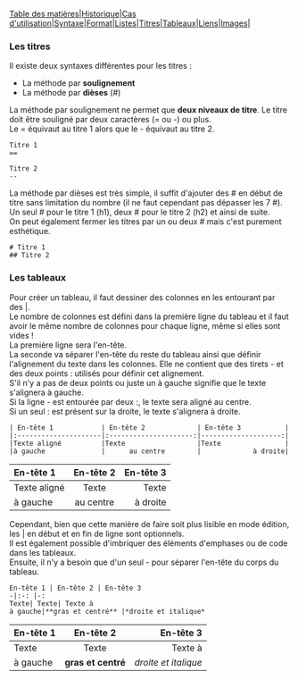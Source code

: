 [Table des matières](tableMatieres.md)|[Historique](page1.md#PetiteHistoiredeMarkdown)|[Cas d'utilisation](page1.md#Utilisation)|[Syntaxe](page2.md)|[Format](page2.md#FORMAT)|[Listes](page2.md#Deslistes)|[Titres](page3.md#Lestitres)|[Tableaux](page3.md#Lestableaux)|[Liens](page4.md#Liens)|[Images](page4.md#Images)|      
### Les titres
Il existe deux syntaxes différentes pour les titres :
* La méthode par **soulignement**
* La méthode par **dièses** (#)

La méthode par soulignement ne permet que **deux niveaux de titre**. Le titre doit être souligné par deux caractères (= ou -) ou plus.     
Le = équivaut au titre 1 alors que le - équivaut au titre 2.


    Titre 1
    ==

    Titre 2
    --


 La méthode par dièses est très simple, il suffit d'ajouter des # en début de titre sans limitation du nombre (il ne faut cependant pas dépasser les 7 #).       
 Un seul # pour le titre 1 (h1), deux # pour le titre 2 (h2) et ainsi de suite.       
 On peut également fermer les titres par un ou deux # mais c'est purement esthétique.


    # Titre 1
    ## Titre 2


### Les tableaux
Pour créer un tableau, il faut dessiner des colonnes en les entourant par des |.        
Le nombre de colonnes est défini dans la première ligne du tableau et il faut avoir le même nombre de colonnes pour chaque ligne, même si elles sont vides !     
La première ligne sera l'en-tête.     
La seconde va séparer l'en-tête du reste du tableau ainsi que définir l'alignement du texte dans les colonnes. Elle ne contient que des tirets - et des deux points : utilisés pour définir cet alignement.     
S'il n'y a pas de deux points ou juste un à gauche signifie que le texte s'alignera à gauche.     
Si la ligne - est entourée par deux :, le texte sera aligné au centre.   
Si un seul : est présent sur la droite, le texte s'alignera à droite.   


    | En-tête 1            | En-tête 2             | En-tête 3           |
    |:---------------------|:---------------------:|--------------------:|
    |Texte aligné          |Texte                  |Texte                |
    |à gauche              |      au centre        |             à droite|


| En-tête 1            | En-tête 2             | En-tête 3           |
|:---------------------|:---------------------:|--------------------:|
|Texte aligné          |Texte                  |Texte                |
|à gauche              |      au centre        |             à droite|


Cependant, bien que cette manière de faire soit plus lisible en mode édition, les | en début et en fin de ligne sont optionnels.   
Il est également possible d'imbriquer des éléments d'emphases ou de code dans les tableaux.   
Ensuite, il n'y a besoin que d'un seul - pour séparer l'en-tête du corps du tableau.    


    En-tête 1 | En-tête 2 | En-tête 3
    -|:-: |-:
    Texte| Texte| Texte à
    à gauche|**gras et centré** |*droite et italique*


En-tête 1 | En-tête 2 | En-tête 3
-|:-: |-:
Texte| Texte| Texte à
à gauche|**gras et centré** |*droite et italique*
